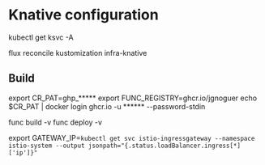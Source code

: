# Knative configuration

kubectl get ksvc -A


flux reconcile kustomization infra-knative


## Build

export CR_PAT=ghp_*****
export FUNC_REGISTRY=ghcr.io/jgnoguer
echo $CR_PAT | docker login ghcr.io -u ****** --password-stdin

func build -v
func deploy -v




export GATEWAY_IP=`kubectl get svc istio-ingressgateway --namespace istio-system --output jsonpath="{.status.loadBalancer.ingress[*]['ip']}"`